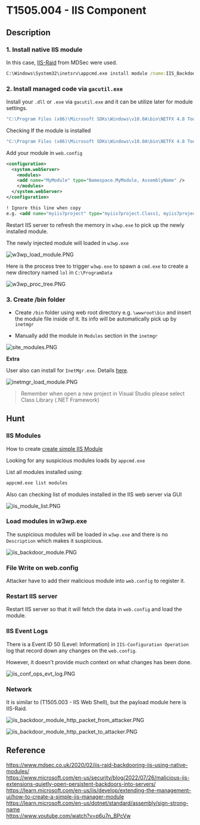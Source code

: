 # T1505.004 - IIS Component

## Description

### 1. Install native IIS module

In this case, [IIS-Raid](https://github.com/0x09AL/IIS-Raid) from MDSec were used.

```cmd
C:\Windows\System32\inetsrv\appcmd.exe install module /name:IIS_Backdoor /image:"%windir%\System32\inetsrv\IIS-Backdoor.dll" /add:true
```

### 2. Install managed code via `gacutil.exe`

Install your `.dll` or `.exe` via `gacutil.exe` and it can be utilize later for module settings.

```cmd
"C:\Program Files (x86)\Microsoft SDKs\Windows\v10.0A\bin\NETFX 4.8 Tools\gacutil.exe" -i <DOT_NET_BINARY_FILE>
```

Checking If the module is installed

```cmd
"C:\Program Files (x86)\Microsoft SDKs\Windows\v10.0A\bin\NETFX 4.8 Tools\gacutil.exe" -l <DOT_NET_BINARY_FILE_NAME_WITHOUT_EXTENSION>
```

Add your module in `web.config`

```xml
<configuration>
  <system.webServer>
    <modules>
    <add name="MyModule" type="Namespace.MyModule, AssemblyName" />
    </modules>
  </system.webServer>
</configuration>

! Ignore this line when copy
e.g. <add name="myiis7project" type="myiis7project.Class1, myiis7project" />
```

Restart IIS server to refresh the memory in `w3wp.exe` to pick up the newly installed module.

The newly injected module will loaded in `w3wp.exe`

![w3wp_load_module.PNG](./Image_T1505.004/w3wp_load_module.PNG)

Here is the process tree to trigger `w3wp.exe` to spawn a `cmd.exe` to create a new directory named `lol` in `C:\ProgramData`

![w3wp_proc_tree.PNG](./Image_T1505.004/w3wp_proc_tree.PNG)

### 3. Create /bin folder

- Create `/bin` folder using web root directory e.g. `\wwwroot\bin` and insert the module file inside of it. Its info will be automatically pick up by `inetmgr`

- Manually add the module in `Modules` section in the `inetmgr`

![site_modules.PNG](./Image_T1505.004/site_modules.PNG)

**Extra**

User also can install for `InetMgr.exe`. Details [here](https://learn.microsoft.com/en-us/iis/develop/extending-the-management-ui/how-to-create-a-simple-iis-manager-module).

![inetmgr_load_module.PNG](./Image_T1505.004/inetmgr_load_module.PNG)

> Remember when open a new project in Visual Studio please select Class Library (.NET Framework)

## Hunt

### IIS Modules

How to create [create simple IIS Module](https://learn.microsoft.com/en-us/iis/develop/extending-the-management-ui/how-to-create-a-simple-iis-manager-module)

Looking for any suspicious modules loads by `appcmd.exe`

List all modules installed using:

```cmd
appcmd.exe list modules
```

Also can checking list of modules installed in the IIS web server via GUI

![iis_module_list.PNG](./Image_T1505.004/iis_module_list.PNG)

### Load modules in w3wp.exe

The suspicious modules will be loaded in `w3wp.exe` and there is no `Description` which makes it suspicious.

![iis_backdoor_module.PNG](./Image_T1505.004/iis_backdoor_module.PNG)

### File Write on web.config

Attacker have to add their malicious module into `web.config` to register it.

### Restart IIS server

Restart IIS server so that it will fetch the data in `web.config` and load the module.

### IIS Event Logs

There is a Event ID 50 (Level: Information) in `IIS-Configuration Operation` log that record down any changes on the `web.config`.

However, it doesn't provide much context on what changes has been done.

![iis_conf_ops_evt_log.PNG](./Image_T1505.004/iis_conf_ops_evt_log.PNG)

### Network

It is similar to (T1505.003 - IIS Web Shell), but the payload module here is IIS-Raid.

![iis_backdoor_module_http_packet_from_attacker.PNG](./Image_T1505.004/iis_backdoor_module_http_packet_from_attacker.PNG)

![iis_backdoor_module_http_packet_to_attacker.PNG](./Image_T1505.004/iis_backdoor_module_http_packet_to_attacker.PNG)

## Reference

<https://www.mdsec.co.uk/2020/02/iis-raid-backdooring-iis-using-native-modules/>  
<https://www.microsoft.com/en-us/security/blog/2022/07/26/malicious-iis-extensions-quietly-open-persistent-backdoors-into-servers/>  
<https://learn.microsoft.com/en-us/iis/develop/extending-the-management-ui/how-to-create-a-simple-iis-manager-module>  
<https://learn.microsoft.com/en-us/dotnet/standard/assembly/sign-strong-name>  
<https://www.youtube.com/watch?v=p6u7n_BPcVw>
